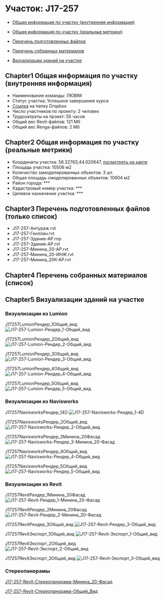 # Участок: J17-257

* [Общая информация по участку (внутренняя информация)](#Chapter1)

* [Общая информация по участку (реальные метрики)](#Chapter2)

* [Перечень подготовленных файлов](#Chapter3)

* [Перечень собранных материалов](#Chapter4)

* [Визуализации зданий на участке](#Chapter5)

## <a id="test">Chapter1</a> Общая информация по участку (внутренняя информация)
+ Наименование команды: ЛЮBIM
+ Статус участка: Успешное завершение курса
+ [Ссылка](https://www.dropbox.com/sh/wvvgv1nw1iqred9/AACTRnueAUcZwTQOn1ykuXhSa/J17_257?dl=0) на папку Dropbox
+ Число участников по проекту: 2 человек
+ Трудозатраты на проект: 55 часов
+ Общий вес Revit-файлов: 121 Мб
+ Общий вес Renga-файлов: 2 Мб
## <a id="test">Chapter2</a> Общая информация по участку (реальные метрики)
+ Координаты участка: 56.32763,44.020647, [посмотреть на карте](https://yandex.ru/maps/47/nizhny-novgorod/?ll=56.32763%2C44.020647&z=19)
+ Площадь участка: 10506 м2
+ Количество замоделированных объектов: 3 шт.
+ Общая площадь смоделированных объектов: 10604 м2
+ Район города: *** 
+ Кадастровый номер участка: *** 
+ Целевое назначение участка: *** 
## <a id="test">Chapter3</a> Перечень подготовленных файлов (только список)
+ J17-257-Антураж.rvt
+ J17-257-Генплан.rvt
+ J17-257-Здание-АР.rnp
+ J17-257-Здание-АР.rvt
+ J17-257-Минина_20-АР.rvt
+ J17-257-Минина_20-ИНЖ.rvt
+ J17-257-Минина_20К-АР.rvt
## <a id="test">Chapter4</a> Перечень собранных материалов (список)
## <a id="test">Chapter5</a> Визуализации зданий на участке
### Визуализации из Lumion
J17257LumionРендер_1Общий_вид
![J17-257-Lumion-Рендер_1-Общий_вид](/Images/J17_257/J17-257-Lumion-Рендер_1-Общий_вид_Compressed.jpg)

J17257LumionРендер_2Общий_вид
![J17-257-Lumion-Рендер_2-Общий_вид](/Images/J17_257/J17-257-Lumion-Рендер_2-Общий_вид_Compressed.jpg)

J17257LumionРендер_3Общий_вид
![J17-257-Lumion-Рендер_3-Общий_вид](/Images/J17_257/J17-257-Lumion-Рендер_3-Общий_вид_Compressed.jpg)

J17257LumionРендер_4Общий_вид
![J17-257-Lumion-Рендер_4-Общий_вид](/Images/J17_257/J17-257-Lumion-Рендер_4-Общий_вид_Compressed.jpg)

J17257LumionРендер_5Общий_вид
![J17-257-Lumion-Рендер_5-Общий_вид](/Images/J17_257/J17-257-Lumion-Рендер_5-Общий_вид_Compressed.jpg)

### Визуализации из Navisworks
J17257NavisworksРендер_14D
![J17-257-Navisworks-Рендер_1-4D](/Images/J17_257/J17-257-Navisworks-Рендер_1-4D_Compressed.jpg)

J17257NavisworksРендер_2Общий_вид
![J17-257-Navisworks-Рендер_2-Общий_вид](/Images/J17_257/J17-257-Navisworks-Рендер_2-Общий_вид_Compressed.jpg)

J17257NavisworksРендер_3Минина_20Фасад
![J17-257-Navisworks-Рендер_3-Минина_20-Фасад](/Images/J17_257/J17-257-Navisworks-Рендер_3-Минина_20-Фасад_Compressed.jpg)

J17257NavisworksРендер_4Общий_вид
![J17-257-Navisworks-Рендер_4-Общий_вид](/Images/J17_257/J17-257-Navisworks-Рендер_4-Общий_вид_Compressed.jpg)

J17257NavisworksРендер_5Общий_вид
![J17-257-Navisworks-Рендер_5-Общий_вид](/Images/J17_257/J17-257-Navisworks-Рендер_5-Общий_вид_Compressed.jpg)

### Визуализации из Revit
J17257RevitРендер_1Минина_20Фасад
![J17-257-Revit-Рендер_1-Минина_20-Фасад](/Images/J17_257/J17-257-Revit-Рендер_1-Минина_20-Фасад_Compressed.jpg)

J17257RevitРендер_2Минина_20Фасад
![J17-257-Revit-Рендер_2-Минина_20-Фасад](/Images/J17_257/J17-257-Revit-Рендер_2-Минина_20-Фасад_Compressed.jpg)

J17257RevitРендер_3Общий_вид
![J17-257-Revit-Рендер_3-Общий_вид](/Images/J17_257/J17-257-Revit-Рендер_3-Общий_вид_Compressed.jpg)

J17257RevitЭкспорт_1Общий_вид
![J17-257-Revit-Экспорт_1-Общий_вид](/Images/J17_257/J17-257-Revit-Экспорт_1-Общий_вид_Compressed.jpg)

J17257RevitЭкспорт_2Общий_вид
![J17-257-Revit-Экспорт_2-Общий_вид](/Images/J17_257/J17-257-Revit-Экспорт_2-Общий_вид_Compressed.jpg)

J17257RevitЭкспорт_3Общий_вид
![J17-257-Revit-Экспорт_3-Общий_вид](/Images/J17_257/J17-257-Revit-Экспорт_3-Общий_вид_Compressed.jpg)

### Стереопанорамы
[J17-257-Revit-Стереопанорама-Минина_20-Фасад](https://pano.autodesk.com/pano.html?url=jpgs/ece50111-b54d-49ff-b031-33c065ece4c8&version=2)

[J17-257-Revit-Стереопанорама-Общий_Вид](https://pano.autodesk.com/pano.html?url=jpgs/2d33bcfb-62a9-4cdb-8a5e-7786cb3b7e48&version=2)

